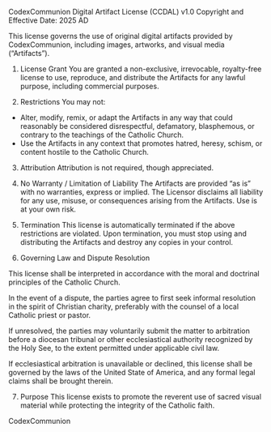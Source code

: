 CodexCommunion Digital Artifact License (CCDAL) v1.0
Copyright and Effective Date: 2025 AD

This license governs the use of original digital artifacts provided by CodexCommunion, including images, artworks, and visual media (“Artifacts”).

1. License Grant
You are granted a non-exclusive, irrevocable, royalty-free license to use, reproduce, and distribute the Artifacts for any lawful purpose, including commercial purposes.

2. Restrictions
You may not:
- Alter, modify, remix, or adapt the Artifacts in any way that could reasonably be considered disrespectful, defamatory, blasphemous, or contrary to the teachings of the Catholic Church.
- Use the Artifacts in any context that promotes hatred, heresy, schism, or content hostile to the Catholic Church.

3. Attribution
Attribution is not required, though appreciated.

4. No Warranty / Limitation of Liability
The Artifacts are provided “as is” with no warranties, express or implied. The Licensor disclaims all liability for any use, misuse, or consequences arising from the Artifacts. Use is at your own risk.

5. Termination
This license is automatically terminated if the above restrictions are violated. Upon termination, you must stop using and distributing the Artifacts and destroy any copies in your control.

6. Governing Law and Dispute Resolution

This license shall be interpreted in accordance with the moral and doctrinal principles of the Catholic Church.

In the event of a dispute, the parties agree to first seek informal resolution in the spirit of Christian charity, preferably with the counsel of a local Catholic priest or pastor.

If unresolved, the parties may voluntarily submit the matter to arbitration before a diocesan tribunal or other ecclesiastical authority recognized by the Holy See, to the extent permitted under applicable civil law.

If ecclesiastical arbitration is unavailable or declined, this license shall be governed by the laws of the United State of America, and any formal legal claims shall be brought therein.


7. Purpose
This license exists to promote the reverent use of sacred visual material while protecting the integrity of the Catholic faith.

CodexCommunion
